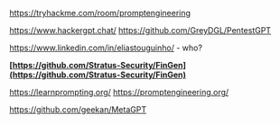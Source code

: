 https://tryhackme.com/room/promptengineering


https://www.hackergpt.chat/
https://github.com/GreyDGL/PentestGPT

https://www.linkedin.com/in/eliastouguinho/ - who?

**[https://github.com/Stratus-Security/FinGen](https://github.com/Stratus-Security/FinGen)**

https://learnprompting.org/
https://promptengineering.org/

https://github.com/geekan/MetaGPT